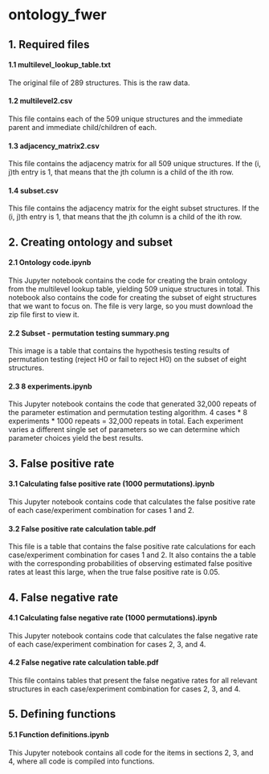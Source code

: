 # ontology_fwer

## 1. Required files

#### 1.1  multilevel_lookup_table.txt
The original file of 289 structures. This is the raw data.

#### 1.2 multilevel2.csv
This file contains each of the 509 unique structures and the immediate parent and immediate child/children of each.

#### 1.3 adjacency_matrix2.csv
This file contains the adjacency matrix for all 509 unique structures. If the (i, j)th entry is 1, that means that the jth column is a child of the ith row. 

#### 1.4 subset.csv
This file contains the adjacency matrix for the eight subset structures. If the (i, j)th entry is 1, that means that the jth column is a child of the ith row. 

## 2. Creating ontology and subset

#### 2.1 Ontology code.ipynb
This Jupyter notebook contains the code for creating the brain ontology from the multilevel lookup table, yielding 509 unique structures in total. This notebook also contains the code for creating the subset of eight structures that we want to focus on. The file is very large, so you must download the zip file first to view it. 

#### 2.2 Subset - permutation testing summary.png
This image is a table that contains the hypothesis testing results of permutation testing (reject H0 or fail to reject H0) on the subset of eight structures.

#### 2.3 8 experiments.ipynb
This Jupyter notebook contains the code that generated 32,000 repeats of the parameter estimation and permutation testing algorithm. 4 cases * 8 experiments * 1000 repeats = 32,000 repeats in total. Each experiment varies a different single set of parameters so we can determine which parameter choices yield the best results.

## 3. False positive rate

#### 3.1 Calculating false positive rate (1000 permutations).ipynb
This Jupyter notebook contains code that calculates the false positive rate of each case/experiment combination for cases 1 and 2.

#### 3.2 False positive rate calculation table.pdf
This file is a table that contains the false positive rate calculations for each case/experiment combination for cases 1 and 2. It also contains the a table with the corresponding probabilities of observing estimated false positive rates at least this large, when the true false positive rate is 0.05.

## 4. False negative rate

#### 4.1 Calculating false negative rate (1000 permutations).ipynb
This Jupyter notebook contains code that calculates the false negative rate of each case/experiment combination for cases 2, 3, and 4.

#### 4.2 False negative rate calculation table.pdf
This file contains tables that present the false negative rates for all relevant structures in each case/experiment combination for cases 2, 3, and 4.

## 5. Defining functions

#### 5.1 Function definitions.ipynb
This Jupyter notebook contains all code for the items in sections 2, 3, and 4, where all code is compiled into functions.
